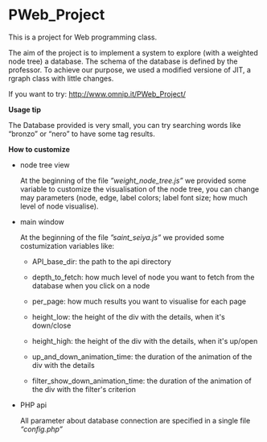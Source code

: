 PWeb_Project
============

This is a project for Web programming class.

The aim of the project is to implement a system to explore (with a weighted node tree) a database.
The schema of the database is defined by the professor.
To achieve our purpose, we used a modified versione of JIT, a rgraph class with little changes.

If you want to try:
http://www.omnip.it/PWeb_Project/

**Usage tip**

The Database provided is very small, you can try searching words like “bronzo” or “nero” to have some tag results.


**How to customize**

- node tree view
	
	At the beginning of the file *”weight_node_tree.js”* we provided some variable to customize the visualisation of the node tree, you can change may parameters (node, edge, label colors; label font size; how much level of node visualise).

- main window

	At the beginning of the file *”saint_seiya.js”* we provided some costumization variables like:

	- API_base_dir: the path to the api directory

	- depth_to_fetch: how much level of node you want to fetch from the database when you click on a node

	- per_page: how much results you want to visualise for each page 

	- height_low: the height of the div with the details, when it's down/close
   
	- height_high: the height of the div with the details, when it's up/open

	- up_and_down_animation_time: the duration of the animation of the div with the details

	- filter_show_down_animation_time: the duration of the animation of the div with the filter's criterion

- PHP api

	All parameter about database connection are specified in a single file *“config.php”*

